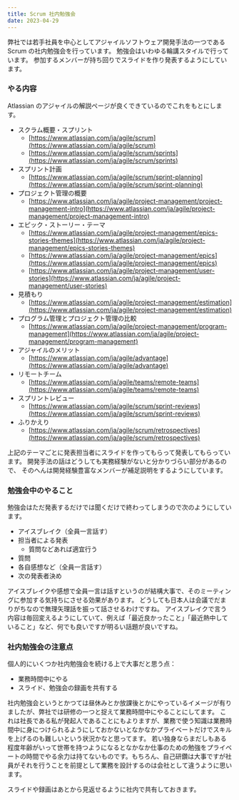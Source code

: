 ```yaml
---
title: Scrum 社内勉強会
date: 2023-04-29
---
```


弊社では若手社員を中心としてアジャイルソフトウェア開発手法の一つである Scrum の社内勉強会を行っています。
勉強会はいわゆる輪講スタイルで行っています。
参加するメンバーが持ち回りでスライドを作り発表するようにしています。

### やる内容

Atlassian のアジャイルの解説ページが良くできているのでこれをもとにします。

- スクラム概要・スプリント
  - [https://www.atlassian.com/ja/agile/scrum](https://www.atlassian.com/ja/agile/scrum)
  - [https://www.atlassian.com/ja/agile/scrum/sprints](https://www.atlassian.com/ja/agile/scrum/sprints)
- スプリント計画
  - [https://www.atlassian.com/ja/agile/scrum/sprint-planning](https://www.atlassian.com/ja/agile/scrum/sprint-planning)
- プロジェクト管理の概要
  - [https://www.atlassian.com/ja/agile/project-management/project-management-intro](https://www.atlassian.com/ja/agile/project-management/project-management-intro)
- エピック・ストーリー・テーマ
  - [https://www.atlassian.com/ja/agile/project-management/epics-stories-themes](https://www.atlassian.com/ja/agile/project-management/epics-stories-themes)
  - [https://www.atlassian.com/ja/agile/project-management/epics](https://www.atlassian.com/ja/agile/project-management/epics)
  - [https://www.atlassian.com/ja/agile/project-management/user-stories](https://www.atlassian.com/ja/agile/project-management/user-stories)
- 見積もり
  - [https://www.atlassian.com/ja/agile/project-management/estimation](https://www.atlassian.com/ja/agile/project-management/estimation)
- プログラム管理とプロジェクト管理の比較
  - [https://www.atlassian.com/ja/agile/project-management/program-management](https://www.atlassian.com/ja/agile/project-management/program-management)
- アジャイルのメリット
  - [https://www.atlassian.com/ja/agile/advantage](https://www.atlassian.com/ja/agile/advantage)
- リモートチーム
  - [https://www.atlassian.com/ja/agile/teams/remote-teams](https://www.atlassian.com/ja/agile/teams/remote-teams)
- スプリントレビュー
  - [https://www.atlassian.com/ja/agile/scrum/sprint-reviews](https://www.atlassian.com/ja/agile/scrum/sprint-reviews)
- ふりかえり
  - [https://www.atlassian.com/ja/agile/scrum/retrospectives](https://www.atlassian.com/ja/agile/scrum/retrospectives)

上記のテーマごとに発表担当者にスライドを作ってもらって発表してもらっています。
開発手法の話はどうしても実務経験がないと分かりづらい部分があるので、
そのへんは開発経験豊富なメンバーが補足説明をするようにしています。

### 勉強会中のやること

勉強会はただ発表するだけでは聞くだけで終わってしまうので次のようにしています。

- アイスブレイク（全員一言話す）
- 担当者による発表
  - 質問などあれば適宜行う
- 質問
- 各自感想など（全員一言話す）
- 次の発表者決め

アイスブレイクや感想で全員一言は話すというのが結構大事で、そのミーティングに参加する気持ちにさせる効果があります。
どうしても日本人は会議でだまりがちなので無理矢理話を振って話させるわけですね。
アイスブレイクで言う内容は毎回変えるようにしていて、例えば「最近良かったこと」「最近熱中していること」など、何でも良いですが明るい話題が良いですね。

### 社内勉強会の注意点

個人的にいくつか社内勉強会を続ける上で大事だと思う点：

- 業務時間中にやる
- スライド、勉強会の録画を共有する

社内勉強会というとかつては昼休みとか放課後とかにやっているイメージが有りましたが、弊社では研修の一つと捉えて業務時間中にやることにしてます。
これは社長である私が発起人であることにもよりますが、業務で使う知識は業務時間中に身につけられるようにしておかないとなかなかプライベートだけでスキルを上げるのも難しいという状況かなと思ってます。
若い独身ならまだしもある程度年齢がいって世帯を持つようになるとなかなか仕事のための勉強をプライベートの時間でやる余力は持てないものです。もちろん、自己研鑽は大事ですが社員がそれを行うことを前提として業務を設計するのは会社として違うように思います。

スライドや録画はあとから見返せるように社内で共有しておきます。
